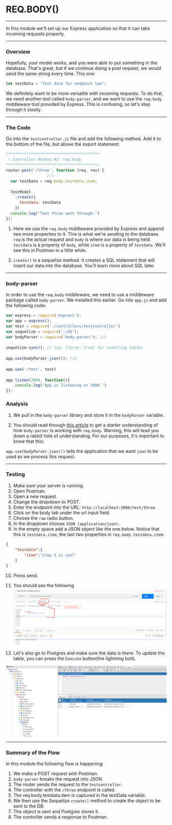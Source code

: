 # REQ.BODY()
---
In this module we'll set up our Express application so that it can take incoming requests properly.

<hr />

### Overview
Hopefully, your model works, and you were able to put something in the database. That's great, but if we continue doing a post request, we would send the same string every time. This one:
```js
let testData = "Test data for endpoint two";
```

We definitely want to be more versatile with incoming requests. To do that, we need another tool called `body-parser`, and we want to use the `req.body` middleware tool provided by Express. This is confusing, so let's step through it slowly.

<hr>

### The Code
Go into the `testcontroller.js` file and add the following method. Add it to the bottom of the file, but above the export statement:

```js
/****************************************
 * Controller Method #3: req.body
****************************************/
router.post('/three', function (req, res) {
                  //1
  var testData = req.body.testdata.item; 

  TestModel
    .create({
      testdata: testData
    })
  console.log("Test three went through.")
});


```

1. Here we use the `req.body` middleware provided by Express and append two more properties to it. This is what we're sending to the database. `req` is the actual request and `body` is where our data is being held. `testdata` is a property of `body`, while `item` is a property of `testdata`. We'll see this in Postman in a little while.

2. `create()` is a sequelize method. It creates a SQL statement that will insert our data into the database. You'll learn more about SQL later.

<hr />

### body-parser
In order to use the `req.body` middleware, we need to use a middleware package called `body-parser`. We installed this earlier. Go into `app.js` and add the following code:

```js
var express = require('express');
var app = express();
var test = require('./controllers/testcontroller')
var sequelize = require('./db');
var bodyParser = require('body-parser'); //1

sequelize.sync(); // tip: {force: true} for resetting tables

app.use(bodyParser.json()); //2

app.use('/test', test)

app.listen(3000, function(){
	console.log('App is listening on 3000.')
});

```

### Analysis
1. We pull in the `body-parser` library and store it in the `bodyParser` variable. 

2. You should read through [this article](https://medium.com/@adamzerner/how-bodyparser-works-247897a93b90) to get a starter understanding of how `body-parser` is working with `req.body`. Warning, this will lead you down a rabbit hole of understanding. For our purposes, it's important to know that this: 

`app.use(bodyParser.json())` tells the application that we want `json` to be used as we process this request.

<hr />

### Testing
1. Make sure your server is running.
2. Open Postman.
3. Open a new request. 
4. Change the dropdown to POST.
5. Enter the endpoint into the URL: `http://localhost:3000/test/three`.
6. Click on the body tab under the url input field.
7. Choose the `raw` radio button. 
8. In the dropdown choose `JSON (application/json)`.
9. In the empty space add a JSON object like the one below. Notice that this is `testdata.item`, the last two properties in `req.body.testdata.item`:
```json
{
    "testdata":{
        "item":"step 3 is cool"
    }
}
```
10. Press send.
11. You should see the following
![screenshot](assets/03-postman.PNG)

12. Let's also go to Postgres and make sure the data is there. To update the table, you can press the `Execute` button(the lightning bolt). 

![screenshot](assets/03-pg-admin.PNG)

<hr />

### Summary of the Flow
In this module the following flow is happening:
1. We make a POST request with Postman.
2. `body-parser` breaks the request into JSON.
3. The router sends the request to the `testcontroller`.
4. The controller with the `/three` endpoint is called.
5. The req.body.testdata.item is captured in the testData variable. 
6. We then use the Sequelize `create()` method to create the object to be sent to the DB.
7. The object is sent and Postgres stores it. 
8. The controller sends a response to Postman.
